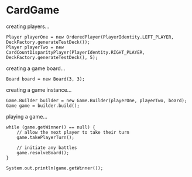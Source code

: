 CardGame
========

creating players...
```
Player playerOne = new OrderedPlayer(PlayerIdentity.LEFT_PLAYER, DeckFactory.generateTestDeck());
Player playerTwo = new CardCountDisparityPlayer(PlayerIdentity.RIGHT_PLAYER, DeckFactory.generateTestDeck(), 5);
```

creating a game board...
```
Board board = new Board(3, 3);
```

creating a game instance...
```
Game.Builder builder = new Game.Builder(playerOne, playerTwo, board);
Game game = builder.build();
```

playing a game...
```
while (game.getWinner() == null) {
	// allow the next player to take their turn
	game.takePlayerTurn();

	// initiate any battles
	game.resolveBoard();
}

System.out.println(game.getWinner());
```
